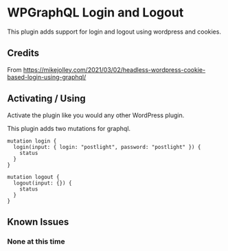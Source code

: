 # WPGraphQL Login and Logout

This plugin adds support for login and logout using wordpress and cookies.

## Credits

From https://mikejolley.com/2021/03/02/headless-wordpress-cookie-based-login-using-graphql/

## Activating / Using
Activate the plugin like you would any other WordPress plugin. 

This plugin adds two mutations for graphql.

```
mutation login {
  login(input: { login: "postlight", password: "postlight" }) {
    status
  }
}

mutation logout {
  logout(input: {}) {
    status
  }
}
```

## Known Issues

### None at this time